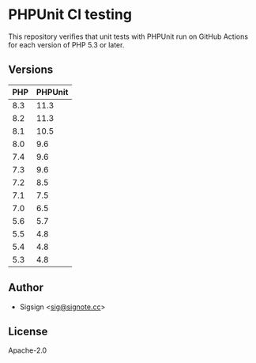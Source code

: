 # PHPUnit CI testing

This repository verifies that unit tests with PHPUnit run on GitHub Actions for each version of PHP 5.3 or later.

## Versions

| PHP  | PHPUnit |
|------|---------|
| 8.3  | 11.3    |
| 8.2  | 11.3    |
| 8.1  | 10.5    |
| 8.0  | 9.6     |
| 7.4  | 9.6     |
| 7.3  | 9.6     |
| 7.2  | 8.5     |
| 7.1  | 7.5     |
| 7.0  | 6.5     |
| 5.6  | 5.7     |
| 5.5  | 4.8     |
| 5.4  | 4.8     |
| 5.3  | 4.8     |

## Author

- Sigsign <<sig@signote.cc>>

## License

Apache-2.0
